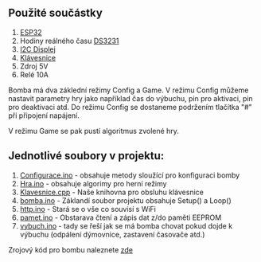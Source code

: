 ## Použité součástky
1) [ESP32](https://www.espressif.com/en/products/hardware/esp32/overview)  
2) Hodiny reálného času  [DS3231](https://datasheets.maximintegrated.com/en/ds/DS3231.pdf)  
3) [I2C Displej](https://arduino-shop.cz/arduino/1570-iic-i2c-display-lcd-1602-16x2-znaku-lcd-modul-modry-1487765909.html) 
4) [Klávesnice](https://arduino-shop.cz/arduino-vstupni-periferie/824-arduino-klavesnice-membranova-4x4-1500635994.html)
4) Zdroj 5V
5) Relé 10A


Bomba má dva záklední režimy Config a Game. V režimu Config můžeme nastavit parametry hry jako například čas do výbuchu, pin pro aktivaci, pin pro deaktivaci atd.
Do režimu Config se dostaneme podržením tlačítka "#" při připojení napájení.

V režimu Game se pak pustí algoritmus zvolené hry. 

## Jednotlivé soubory v projektu:
1) [Configurace.ino](https://github.com/OpltFrantisek/Projekt/blob/master/Source/EPS32_program_(Arduino%20IDE)/bomba/Configurace.ino) - obsahuje metody sloužící pro konfiguraci bomby
2) [Hra.ino](https://github.com/OpltFrantisek/Projekt/blob/master/Source/EPS32_program_(Arduino%20IDE)/bomba/Hra.ino) - obsahuje algorimy pro herní režimy
3) [Klavesnice.cpp](https://github.com/OpltFrantisek/Projekt/blob/master/Source/EPS32_program_(Arduino%20IDE)/bomba/Klavesnice.cpp) - Naše knihovna pro obsluhu klávesnice
4) [bomba.ino](https://github.com/OpltFrantisek/Projekt/blob/master/Source/EPS32_program_(Arduino%20IDE)/bomba/bomba.ino) - Záklandí soubor projektu obsahuje Setup() a Loop()
5) [http.ino](https://github.com/OpltFrantisek/Projekt/blob/master/Source/EPS32_program_(Arduino%20IDE)/bomba/http.ino) - Stará se o vše co souvisí s WiFi
6) [pamet.ino](https://github.com/OpltFrantisek/Projekt/blob/master/Source/EPS32_program_(Arduino%20IDE)/bomba/pamet.ino) - Obstarava čtení a zápis dat z/do paměti EEPROM
7) [vybuch.ino](https://github.com/OpltFrantisek/Projekt/blob/master/Source/EPS32_program_(Arduino%20IDE)/bomba/vybuch.ino) - tady se řeší jak se má bomba chovat pokud dojde k výbuchu (odpálení dýmovnice, zastavení časovače atd.)

Zrojový kód pro bombu naleznete [zde](https://github.com/OpltFrantisek/Projekt/tree/master/Source/EPS32_program_(Arduino%20IDE)/bomba)

